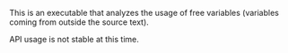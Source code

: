 This is an executable that analyzes the usage of free variables (variables coming from outside the source text).

API usage is not stable at this time.
